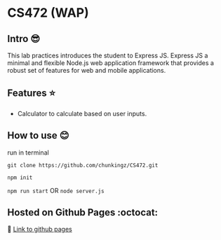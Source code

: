 # CS472 (WAP)


## Intro :sunglasses:

This lab practices introduces the student to Express JS. 
Express JS a minimal and flexible Node.js web application framework that provides a robust set of features for web and mobile applications.


## Features :star:

- Calculator to calculate based on user inputs.


## How to use :blush:

run in terminal

```
git clone https://github.com/chunkingz/CS472.git
```

```
npm init
```

`npm run start` OR `node server.js`


## Hosted on Github Pages :octocat:

:link: [Link to github pages](https://github.com/chunkingz/CS472/tree/Week3Day2/simple-calculator)
